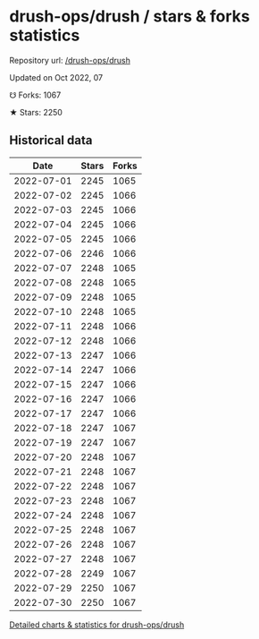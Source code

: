 # drush-ops/drush / stars & forks statistics

Repository url: [/drush-ops/drush](https://github.com/drush-ops/drush)

Updated on Oct 2022, 07

☋ Forks: 1067

★ Stars: 2250

## Historical data
| Date | Stars | Forks |
|------|-------|-------|
| 2022-07-01 | 2245 | 1065 | 
| 2022-07-02 | 2245 | 1066 | 
| 2022-07-03 | 2245 | 1066 | 
| 2022-07-04 | 2245 | 1066 | 
| 2022-07-05 | 2245 | 1066 | 
| 2022-07-06 | 2246 | 1066 | 
| 2022-07-07 | 2248 | 1065 | 
| 2022-07-08 | 2248 | 1065 | 
| 2022-07-09 | 2248 | 1065 | 
| 2022-07-10 | 2248 | 1065 | 
| 2022-07-11 | 2248 | 1066 | 
| 2022-07-12 | 2248 | 1066 | 
| 2022-07-13 | 2247 | 1066 | 
| 2022-07-14 | 2247 | 1066 | 
| 2022-07-15 | 2247 | 1066 | 
| 2022-07-16 | 2247 | 1066 | 
| 2022-07-17 | 2247 | 1066 | 
| 2022-07-18 | 2247 | 1067 | 
| 2022-07-19 | 2247 | 1067 | 
| 2022-07-20 | 2248 | 1067 | 
| 2022-07-21 | 2248 | 1067 | 
| 2022-07-22 | 2248 | 1067 | 
| 2022-07-23 | 2248 | 1067 | 
| 2022-07-24 | 2248 | 1067 | 
| 2022-07-25 | 2248 | 1067 | 
| 2022-07-26 | 2248 | 1067 | 
| 2022-07-27 | 2248 | 1067 | 
| 2022-07-28 | 2249 | 1067 | 
| 2022-07-29 | 2250 | 1067 | 
| 2022-07-30 | 2250 | 1067 | 


[Detailed charts & statistics for drush-ops/drush](https://reviewgithub.com/rep/drush-ops/drush)
